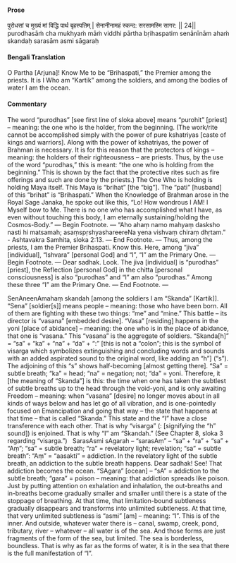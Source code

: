 #### Prose 

पुरोधसां च मुख्यं मां विद्धि पार्थ बृहस्पतिम् |
सेनानीनामहं स्कन्द: सरसामस्मि सागर: || 24||
purodhasāṁ cha mukhyaṁ māṁ viddhi pārtha bṛihaspatim
senānīnām ahaṁ skandaḥ sarasām asmi sāgaraḥ

 #### Bengali Translation 

O Partha [Arjuna]! Know Me to be “Brihaspati,” the Premier among the priests. It is I Who am “Kartik” among the soldiers, and among the bodies of water I am the ocean.

 #### Commentary 

The word “purodhas” [see first line of sloka above] means “purohit” [priest] – meaning: the one who is the holder, from the beginning. (The work/rite cannot be accomplished simply with the power of pure kshatriyas [caste of kings and warriors]. Along with the power of kshatriyas, the power of Brahman is necessary. It is for this reason that the protectors of kings – meaning: the holders of their righteousness – are priests. Thus, by the use of the word “purodhas,” this is meant: “the one who is holding from the beginning.” This is shown by the fact that the protective rites such as fire offerings and such are done by the priests.) The One Who is holding is holding Maya itself. This Maya is “brihat” [the “big”]. The “pati” [husband] of this “brihat” is “Brihaspati.” When the Knowledge of Brahman arose in the Royal Sage Janaka, he spoke out like this, “Lo! How wondrous I AM! I Myself bow to Me. There is no one who has accomplished what I have, as even without touching this body, I am eternally sustaining/holding the Cosmos-Body.” — Begin Footnote. — “Aho ahaṃ namo mahyaṃ dasksho nasti hi matsamah; asaṃspṛshyashareereNa yena vishvaṃ chiraṃ dhṛtam.” - Ashtavakra Samhita, sloka 2:13. — End Footnote. — Thus, among the priests, I am the Premier Brihaspati. Know this. Here, among “jiva” [individual], “Ishvara” [personal God] and “I”, “I” am the Primary One. — Begin Footnote. — Dear sadhak. Look. The jiva [individual] is “purodhas” [priest], the Reflection [personal God] in the chitta [personal consciousness] is also “purodhas” and “I” am also “purodhas.” Among these three “I” am the Primary One. — End Footnote. —

SenAneenAmahaṃ skandah [among the soldiers I am “Skanda” [Kartik]]. “Sena” [soldier[s]] means people – meaning: those who have been born. All of them are fighting with these two things: “me” and “mine.” This battle – its director is “vasana” [embedded desire]. “Vasa” [residing] happens in the yoni [place of abidance] – meaning: the one who is in the place of abidance, that one is “vasana.” This “vasana” is the aggregate of soldiers. “Skanda[h]” = “sa” + “ka” + “na” + “da” + “:” [this is not a “colon”; this is the symbol of visarga which symbolizes extinguishing and concluding words and sounds with an added aspirated sound to the original word, like adding an “h”] (“s”). The adjoining of this “s” shows half-becoming [almost getting there]. “Sa” = subtle breath; “ka” = head; “na” = negation; not; “da” = yoni. Therefore, it [the meaning of “Skanda”] is this: the time when one has taken the subtlest of subtle breaths up to the head through the void-yoni, and is only awaiting Freedom – meaning: when “vasana” [desire] no longer moves about in all kinds of ways below and has let go of all vibration, and is one-pointedly focused on Emancipation and going that way – the state that happens at that time – that is called “Skanda.” This state and the “I” have a close transference with each other. That is why “visarga” (: [signifying the “h” sound]) is enjoined. That is why “I” am “Skandah.” (See Chapter 8, sloka 3 regarding “visarga.”)
 
SarasAsmi sAgarah – “sarasAṃ” – “sa” + “ra” + “sa” + “Aṃ”; “sa” = subtle breath; “ra” = revelatory light; revelation; “sa” = subtle breath”: “Aṃ” = “aasakti” = addiction. In the revelatory light of the subtle breath, an addiction to the subtle breath happens. Dear sadhak! See! That addiction becomes the ocean. “SAgara” [ocean] – “sA” = addiction to the subtle breath; “gara” = poison – meaning: that addiction spreads like poison. Just by putting attention on exhalation and inhalation, the out-breaths and in-breaths become gradually smaller and smaller until there is a state of the stoppage of breathing. At that time, that limitation-bound subtleness gradually disappears and transforms into unlimited subtleness. At that time, that very unlimited subtleness is “asmi” [am] – meaning: “I”. This is of the inner. And outside, whatever water there is – canal, swamp, creek, pond, tributary, river – whatever – all water is of the sea. And those forms are just fragments of the form of the sea, but limited. The sea is borderless, boundless. That is why as far as the forms of water, it is in the sea that there is the full manifestation of “I”.